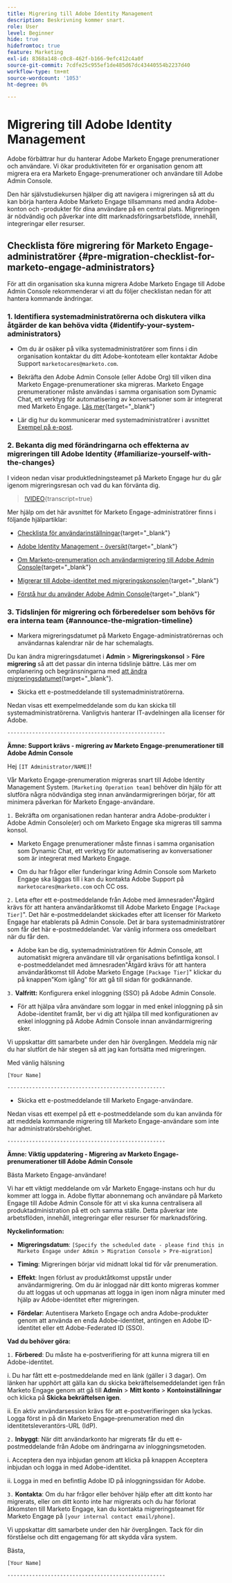 ```yaml
---
title: Migrering till Adobe Identity Management
description: Beskrivning kommer snart.
role: User
level: Beginner
hide: true
hidefromtoc: true
feature: Marketing
exl-id: 8368a148-c0c8-462f-b166-9efc412c4a0f
source-git-commit: 7cdfe25c955ef1de485d67dc43440554b2237d40
workflow-type: tm+mt
source-wordcount: '1053'
ht-degree: 0%

---
```


# Migrering till Adobe Identity Management

Adobe förbättrar hur du hanterar Adobe Marketo Engage prenumerationer och användare. Vi ökar produktiviteten för er organisation genom att migrera era era Marketo Engage-prenumerationer och användare till Adobe Admin Console.

Den här självstudiekursen hjälper dig att navigera i migreringen så att du kan börja hantera Adobe Marketo Engage tillsammans med andra Adobe-konton och -produkter för dina användare på en central plats. Migreringen är nödvändig och påverkar inte ditt marknadsföringsarbetsflöde, innehåll, integreringar eller resurser.

## Checklista före migrering för Marketo Engage-administratörer {#pre-migration-checklist-for-marketo-engage-administrators}

För att din organisation ska kunna migrera Adobe Marketo Engage till Adobe Admin Console rekommenderar vi att du följer checklistan nedan för att hantera kommande ändringar.

### 1. Identifiera systemadministratörerna och diskutera vilka åtgärder de kan behöva vidta {#identify-your-system-administrators}

* Om du är osäker på vilka systemadministratörer som finns i din organisation kontaktar du ditt Adobe-kontoteam eller kontaktar Adobe Support `marketocares@marketo.com`.

* Bekräfta den Adobe Admin Console (eller Adobe Org) till vilken dina Marketo Engage-prenumerationer ska migreras.  Marketo Engage prenumerationer måste användas i samma organisation som Dynamic Chat, ett verktyg för automatisering av konversationer som är integrerat med Marketo Engage. [Läs mer](https://experienceleague.adobe.com/en/docs/marketo/using/product-docs/administration/marketo-with-adobe-identity/subscription-and-user-migration/understanding-marketo-subscription-and-user-migration-to-the-adobe-admin-console#subscription-migration-complete){target="_blank"}

* Lär dig hur du kommunicerar med systemadministratörer i avsnittet [Exempel på e-post](#announce-the-migration-timeline).

### 2. Bekanta dig med förändringarna och effekterna av migreringen till Adobe Identity {#familiarize-yourself-with-the-changes}

I videon nedan visar produktledningsteamet på Marketo Engage hur du går igenom migreringsresan och vad du kan förvänta dig.

>[!VIDEO](https://video.tv.adobe.com/v/3430920t3/?quality=12&learn=on){transcript=true}

Mer hjälp om det här avsnittet för Marketo Engage-administratörer finns i följande hjälpartiklar:

* [Checklista för användarinställningar](https://experienceleague.adobe.com/en/docs/marketo/using/getting-started/initial-setup/user-setup){target="_blank"}

* [Adobe Identity Management - översikt](https://experienceleague.adobe.com/en/docs/marketo/using/product-docs/administration/marketo-with-adobe-identity/adobe-identity-management-overview){target="_blank"}

* [Om Marketo-prenumeration och användarmigrering till Adobe Admin Console](https://experienceleague.adobe.com/en/docs/marketo/using/product-docs/administration/marketo-with-adobe-identity/subscription-and-user-migration/understanding-marketo-subscription-and-user-migration-to-the-adobe-admin-console){target="_blank"}

* [Migrerar till Adobe-identitet med migreringskonsolen](https://experienceleague.adobe.com/en/docs/marketo/using/product-docs/administration/marketo-with-adobe-identity/subscription-and-user-migration/migrating-to-adobe-identity){target="_blank"}

* [Förstå hur du använder Adobe Admin Console](https://helpx.adobe.com/se/enterprise/using/admin-console.html){target="_blank"}

### 3. Tidslinjen för migrering och förberedelser som behövs för era interna team {#announce-the-migration-timeline}

* Markera migreringsdatumet på Marketo Engage-administratörernas och användarnas kalendrar när de har schemalagts.

Du kan ändra migreringsdatumet i **Admin** > **Migreringskonsol** > **Före migrering** så att det passar din interna tidslinje bättre. Läs mer om omplanering och begränsningarna med [att ändra migreringsdatumet](https://experienceleague.adobe.com/en/docs/marketo/using/product-docs/administration/marketo-with-adobe-identity/subscription-and-user-migration/migrating-to-adobe-identity#pre-migration){target="_blank"}.

* Skicka ett e-postmeddelande till systemadministratörerna.

Nedan visas ett exempelmeddelande som du kan skicka till systemadministratörerna. Vanligtvis hanterar IT-avdelningen alla licenser för Adobe.

`---------------------------------------------------`

**Ämne: Support krävs - migrering av Marketo Engage-prenumerationer till Adobe Admin Console**

Hej `[IT Administrator/NAME]`!

Vår Marketo Engage-prenumeration migreras snart till Adobe Identity Management System. `[Marketing Operation team]` behöver din hjälp för att slutföra några nödvändiga steg innan användarmigreringen börjar, för att minimera påverkan för Marketo Engage-användare.

`1.` Bekräfta om organisationen redan hanterar andra Adobe-produkter i Adobe Admin Console(er) och om Marketo Engage ska migreras till samma konsol.

* Marketo Engage prenumerationer måste finnas i samma organisation som Dynamic Chat, ett verktyg för automatisering av konversationer som är integrerat med Marketo Engage.

* Om du har frågor eller funderingar kring Admin Console som Marketo Engage ska läggas till i kan du kontakta Adobe Support på `marketocares@marketo.com` och CC oss.

`2.` Leta efter ett e-postmeddelande från Adobe med ämnesraden&quot;Åtgärd krävs för att hantera användaråtkomst till Adobe Marketo Engage `[Package Tier]`&quot;. Det här e-postmeddelandet skickades efter att licenser för Marketo Engage har etablerats på Admin Console. Det är bara systemadministratörer som får det här e-postmeddelandet. Var vänlig informera oss omedelbart när du får den.

* Adobe kan be dig, systemadministratören för Admin Console, att automatiskt migrera användare till vår organisations befintliga konsol. I e-postmeddelandet med ämnesraden&quot;Åtgärd krävs för att hantera användaråtkomst till Adobe Marketo Engage `[Package Tier]`&quot; klickar du på knappen&quot;Kom igång&quot; för att gå till sidan för godkännande.

`3.` **Valfritt:** Konfigurera enkel inloggning (SSO) på Adobe Admin Console.

* För att hjälpa våra användare som loggar in med enkel inloggning på sin Adobe-identitet framåt, ber vi dig att hjälpa till med konfigurationen av enkel inloggning på Adobe Admin Console innan användarmigrering sker.

Vi uppskattar ditt samarbete under den här övergången. Meddela mig när du har slutfört de här stegen så att jag kan fortsätta med migreringen.

Med vänlig hälsning

`[Your Name]`

`---------------------------------------------------`

* Skicka ett e-postmeddelande till Marketo Engage-användare.

Nedan visas ett exempel på ett e-postmeddelande som du kan använda för att meddela kommande migrering till Marketo Engage-användare som inte har administratörsbehörighet.

`---------------------------------------------------`

**Ämne: Viktig uppdatering - Migrering av Marketo Engage-prenumerationer till Adobe Admin Console**

Bästa Marketo Engage-användare!

Vi har ett viktigt meddelande om vår Marketo Engage-instans och hur du kommer att logga in. Adobe flyttar abonnemang och användare på Marketo Engage till Adobe Admin Console för att vi ska kunna centralisera all produktadministration på ett och samma ställe. Detta påverkar inte arbetsflöden, innehåll, integreringar eller resurser för marknadsföring.

**Nyckelinformation:**

* **Migreringsdatum**: `[Specify the scheduled date - please find this in Marketo Engage under Admin > Migration Console > Pre-migration]`

* **Timing**: Migreringen börjar vid midnatt lokal tid för vår prenumeration.

* **Effekt**: Ingen förlust av produktåtkomst uppstår under användarmigrering. Om du är inloggad när ditt konto migreras kommer du att loggas ut och uppmanas att logga in igen inom några minuter med hjälp av Adobe-identitet efter migreringen.

* **Fördelar**: Autentisera Marketo Engage och andra Adobe-produkter genom att använda en enda Adobe-identitet, antingen en Adobe ID-identitet eller ett Adobe-Federated ID (SSO).

**Vad du behöver göra:**

`1.` **Förbered**: Du måste ha e-postverifiering för att kunna migrera till en Adobe-identitet.

i. Du har fått ett e-postmeddelande med en länk (gäller i 3 dagar). Om länken har upphört att gälla kan du skicka bekräftelsemeddelandet igen från Marketo Engage genom att gå till **Admin** > **Mitt konto** > **Kontoinställningar** och klicka på **Skicka bekräftelsen igen**.

ii. En aktiv användarsession krävs för att e-postverifieringen ska lyckas. Logga först in på din Marketo Engage-prenumeration med din identitetsleverantörs-URL (IdP).

`2.` **Inbyggt**: När ditt användarkonto har migrerats får du ett e-postmeddelande från Adobe om ändringarna av inloggningsmetoden.

i. Acceptera den nya inbjudan genom att klicka på knappen Acceptera inbjudan och logga in med Adobe-identitet.

ii. Logga in med en befintlig Adobe ID på inloggningssidan för Adobe.

`3.` **Kontakta**: Om du har frågor eller behöver hjälp efter att ditt konto har migrerats, eller om ditt konto inte har migrerats och du har förlorat åtkomsten till Marketo Engage, kan du kontakta migreringsteamet för Marketo Engage på `[your internal contact email/phone]`.

Vi uppskattar ditt samarbete under den här övergången. Tack för din förståelse och ditt engagemang för att skydda våra system.

Bästa,

`[Your Name]`

`---------------------------------------------------`
